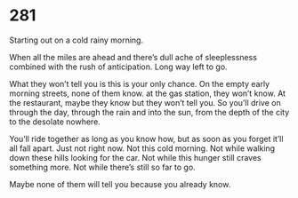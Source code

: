 # 281

Starting out on a cold rainy morning.

When all the miles are ahead and there’s dull ache of sleeplessness combined with the rush of anticipation. Long way left to go.

What they won’t tell you is this is your only chance. On the empty early morning streets, none of them know. at the gas station, they won’t know. At the restaurant, maybe they know but they won’t tell you. So you’ll drive on through the day, through the rain and into the sun, from the depth of the city to the desolate nowhere.

You’ll ride together as long as you know how, but as soon as you forget it’ll all fall apart. Just not right now. Not this cold morning. Not while walking down these hills looking for the car. Not while this hunger still craves something more. Not while there’s still so far to go. 

Maybe none of them will tell you because you already know. 